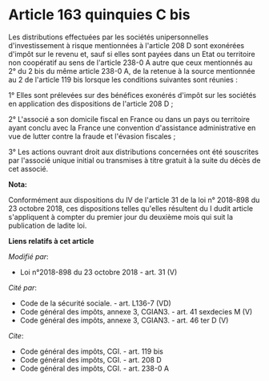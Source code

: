 # Article 163 quinquies C bis

Les distributions effectuées par les sociétés unipersonnelles d'investissement à risque mentionnées à l'article 208 D sont
exonérées d'impôt sur le revenu et, sauf si elles sont payées dans un Etat ou territoire non coopératif au sens de l'article
238-0 A autre que ceux mentionnés au 2° du 2 bis du même article 238-0 A, de la retenue à la source mentionnée au 2 de
l'article 119 bis lorsque les conditions suivantes sont réunies :

1° Elles sont prélevées sur des bénéfices exonérés d'impôt sur les sociétés en application des dispositions de l'article 208
D ;

2° L'associé a son domicile fiscal en France ou dans un pays ou territoire ayant conclu avec la France une convention
d'assistance administrative en vue de lutter contre la fraude et l'évasion fiscales ;

3° Les actions ouvrant droit aux distributions concernées ont été souscrites par l'associé unique initial ou transmises à
titre gratuit à la suite du décès de cet associé.

**Nota:**

Conformément aux dispositions du IV de l'article 31 de la loi n° 2018-898 du 23 octobre 2018, ces dispositions telles
qu'elles résultent du I dudit article s'appliquent à compter du premier jour du deuxième mois qui suit la publication de
ladite loi.

**Liens relatifs à cet article**

_Modifié par_:

  - Loi n°2018-898 du 23 octobre 2018 - art. 31 (V)

_Cité par_:

  - Code de la sécurité sociale. - art. L136-7 (VD)
  - Code général des impôts, annexe 3, CGIAN3. - art. 41 sexdecies M (V)
  - Code général des impôts, annexe 3, CGIAN3. - art. 46 ter D (V)

_Cite_:

  - Code général des impôts, CGI. - art. 119 bis
  - Code général des impôts, CGI. - art. 208 D
  - Code général des impôts, CGI. - art. 238-0 A
